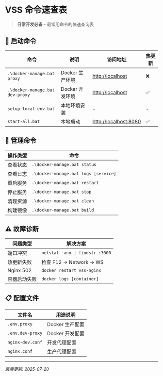 # VSS 命令速查表

> **日常开发必备** - 最常用命令的快速查询表

## 🚀 启动命令

| 命令 | 说明 | 访问地址 | 热更新 |
|------|------|----------|--------|
| `.\docker-manage.bat proxy` | Docker 生产环境 | <http://localhost> | ❌ |
| `.\docker-manage.bat dev-proxy` | Docker 开发环境 | <http://localhost> | ✅ |
| `setup-local-env.bat` | 本地环境安装 | - | - |
| `start-all.bat` | 本地启动 | <http://localhost:8080> | ✅ |

## 🔧 管理命令

| 操作类型 | 命令 |
|----------|------|
| 查看状态 | `.\docker-manage.bat status` |
| 查看日志 | `.\docker-manage.bat logs [service]` |
| 重启服务 | `.\docker-manage.bat restart` |
| 停止服务 | `.\docker-manage.bat stop` |
| 清理资源 | `.\docker-manage.bat clean` |
| 构建镜像 | `.\docker-manage.bat build` |

## ⚠️ 故障诊断

| 问题类型 | 解决方案 |
|----------|----------|
| 端口冲突 | `netstat -ano \| findstr :3000` |
| 热更新失败 | 检查 F12 -> Network -> WS |
| Nginx 502 | `docker restart vss-nginx` |
| 容器启动失败 | `docker logs [container]` |

## 📋 配置文件

| 文件名 | 用途说明 |
|--------|----------|
| `.env.proxy` | Docker 生产配置 |
| `.env.dev-proxy` | Docker 开发配置 |
| `nginx-dev.conf` | 开发代理配置 |
| `nginx.conf` | 生产代理配置 |

---

*最后更新: 2025-07-20*
